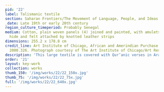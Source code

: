 ```yaml
---
pid: '22'
label: Talismanic textile
section: Saharan Frontiers/The Movement of Language, People, and Ideas
_date: Late 19th or early 20th century
region_culture_timeperiod: Probably Senegal
medium: Cotton, plain woven panels (4) joined and painted, with amulets of animal
  hide and felt attached by knotted leather strips
dimensions: 255.2 x 178.8 cm
credit_line: Art Institute of Chicago, African and Amerindian Purchase Endowment,
  2000.326. Photograph courtesy of The Art Institute of Chicago/Art Resource, NY
description: 'This large textile is covered with Qur’anic verses in Arabic script. The elongated figure may represent a lizard, a spirit, or a stylized rendering of the name Muhammad, while the red checkered motifs recall magic squares, arrangements of numbers that always amount to the same sum, no matter the direction they are added. The attached amulets likely encase small squares of folded paper with sacred writing. Across Senegal, Sufi practitioners apply esoteric knowledge of the Qur’an and other sacred texts to the therapeutic practices of divination, healing, and spiritual protection. The textile may have been lent or rented to clients as needed by the practitioner who created it.'
order: '21'
layout: key-work
collection: works
thumb_150: '/img/works/22/22_150x.jpg'
thumb_75: '/img/works/22/22_75x.jpg'
full: '/img/works/22/22_640x.jpg'
---
```

